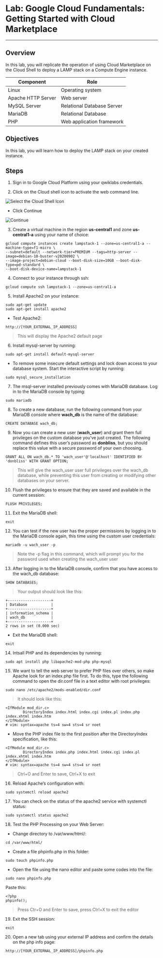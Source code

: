 # Lab: Google Cloud Fundamentals: Getting Started with Cloud Marketplace

---

## Overview
In this lab, you will replicate the operation of using Cloud Marketplace on the Cloud Shell to deploy a LAMP stack on a Compute Engine instance.

| Component | Role |
| ----------- | ----------- |
| Linux | Operating system |
| Apache HTTP Server | Web server |
| MySQL Server | Relational Database Server |
| MariaDB | Relational Database |
| PHP | Web application framework |

## Objectives
In this lab, you will learn how to deploy the LAMP stack on your created instance.

## Steps
1. Sign in to Google Cloud Platform using your qwiklabs credentials.

2. Click on the Cloud shell icon to activate the web command line.

![Select the Cloud Shell Icon](https://storage.googleapis.com/practise-test-cloud-shell-icon/personal%20shell%20stuff.png)
- Click Continue

![Continue](https://storage.googleapis.com/practise-test-cloud-shell-icon/Continue.png)

3. Create a virtual machine in the region **us-central1** and zone **us-central1-a** using your name of choice:

```
gcloud compute instances create lampstack-1 --zone=us-central1-a --machine-type=f1-micro \
--subnet=default --network-tier=PREMIUM --tags=http-server --image=debian-10-buster-v20200902 \
--image-project=debian-cloud --boot-disk-size=10GB --boot-disk-type=pd-standard \
--boot-disk-device-name=lampstack-1
```

4. Connect to your instance through ssh:

```
gcloud compute ssh lampstack-1 --zone=us-central1-a
```

5. Install Apache2 on your instance:

```
sudo apt-get update
sudo apt-get install apache2
```

- Test Apache2:

```
http://[YOUR_EXTERNAL_IP_ADDRESS]
```
> This will display the Apache2 default page

6. Install mysql-server by running:

```
sudo apt-get install default-mysql-server
```

- To remove some insecure default settings and lock down access to your database system. Start the interactive script by running:

```
sudo mysql_secure_installation
```

7. The msql-server installed previously comes with MariaDB database. Log in to the MariaDB console by typing:

```
sudo mariadb
```

8. To create a new database, run the following command from your MariaDB console where **wach_db** is the name of the database:

```
CREATE DATABASE wach_db;
```

9. Now you can create a new user (**wach_user**) and grant them full privileges on the custom database you’ve just created. The following command defines this user’s password as **donbliss**, but you should replace this value with a secure password of your own choosing.

```
GRANT ALL ON wach_db.* TO 'wach_user'@'localhost' IDENTIFIED BY 'donbliss' WITH GRANT OPTION;
```

> This will give the wach_user user full privileges over the wach_db database, while preventing this user from creating or modifying other databases on your server.

10. Flush the privileges to ensure that they are saved and available in the current session:

```
FLUSH PRIVILEGES;
```

11. Exit the MariaDB shell:

```
exit
```

12. You can test if the new user has the proper permissions by logging in to the MariaDB console again, this time using the custom user credentials:

```
mariadb -u wach_user -p
```

> Note the -p flag in this command, which will prompt you for the password used when creating the wach_user user

13. After logging in to the MariaDB console, confirm that you have access to the wach_db database:

```
SHOW DATABASES;
```

> Your output should look like this:

```
+--------------------+
| Database           |
+--------------------+
| information_schema |
| wach_db            |
+--------------------+
2 rows in set (0.000 sec)
```

- Exit the MariaDB shell:

```
exit
```

14. Intsall PHP and its dependencies by running:

```
sudo apt install php libapache2-mod-php php-mysql
```

15. We want to tell the web server to prefer PHP files over others, so make Apache look for an index.php file first. To do this, type the following command to open the dir.conf file in a text editor with root privileges:

```
sudo nano /etc/apache2/mods-enabled/dir.conf
```

> It should look like this:

```
<IfModule mod_dir.c>
        DirectoryIndex index.html index.cgi index.pl index.php index.xhtml index.htm
</IfModule>
# vim: syntax=apache ts=4 sw=4 sts=4 sr noet
```

- Move the PHP index file to the first position after the DirectoryIndex specification, like this:

```
<IfModule mod_dir.c>
        DirectoryIndex index.php index.html index.cgi index.pl index.xhtml index.htm
</IfModule>
# vim: syntax=apache ts=4 sw=4 sts=4 sr noet
```

> Ctrl+O and Enter to save, Ctrl+X to exit

16. Reload Apache’s configuration with:

```
sudo systemctl reload apache2
```

17. You can check on the status of the apache2 service with systemctl status:

```
sudo systemctl status apache2
```

18. Test the PHP Processing on your Web Server:

- Change directory to /var/www/html/:

```
cd /var/www/html/
```

- Create a file phpinfo.php in this folder:

```
sudo touch phpinfo.php
```

- Open the file using the nano editor and paste some codes into the file:

```
sudo nano phpinfo.php
```

Paste this:

```
<?php
phpinfo();
```

> Press Ctr+O and Enter to save, press Ctrl+X to exit the editor

19. Exit the SSH session:

```
exit
```

20. Open a new tab using your external IP address and confirm the details on the php info page:

```
http://[YOUR_EXTERNAL_IP_ADDRESS]/phpinfo.php
```

